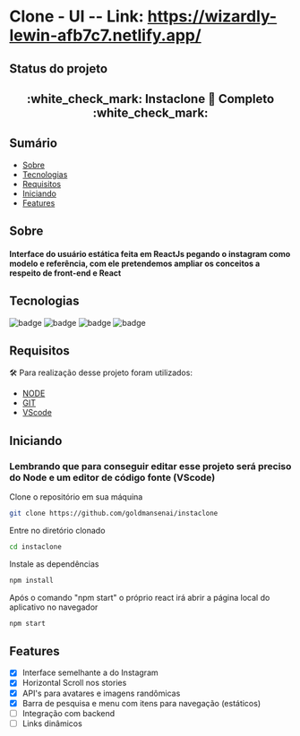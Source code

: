 # Clone - UI -- Link: https://wizardly-lewin-afb7c7.netlify.app/

## Status do projeto
<h2 align="center"> 
	:white_check_mark: Instaclone 🚀 Completo :white_check_mark:
</h2>

## Sumário
<!--ts-->
   * [Sobre](#Sobre)
   * [Tecnologias](#Tecnologias)
   * [Requisitos](#Requisitos)
   * [Iniciando](#Iniciando)
   * [Features](#Features)
<!--te-->

## Sobre
<h4> Interface do usuário estática feita em ReactJs pegando o instagram como modelo e referência, com ele pretendemos ampliar os conceitos a respeito de front-end e React </h4>

## Tecnologias
![badge](https://img.shields.io/badge/JS-ReactJS-yellow)
![badge](https://img.shields.io/badge/CSS-Sass(SCSS)-ff69b4)
![badge](https://img.shields.io/badge/JS-JSX-yellow)
![badge](https://img.shields.io/badge/Netlify-Deploy-blue)

## Requisitos
:hammer_and_wrench: Para realização desse projeto foram utilizados:
- [NODE](https://nodejs.org/en/)
- [GIT](https://git-scm.com/)
- [VScode](https://code.visualstudio.com/)

## Iniciando
### Lembrando que para conseguir editar esse projeto será preciso do Node e um editor de código fonte (VScode)

Clone o repositório em sua máquina
```bash
git clone https://github.com/goldmansenai/instaclone
```
Entre no diretório clonado
```bash
cd instaclone
```
Instale as dependências
```bash
npm install
```
Após o comando "npm start" o próprio react irá abrir a página local do aplicativo no navegador
```bash
npm start
```

## Features
- [x] Interface semelhante a do Instagram
- [x] Horizontal Scroll nos stories
- [x] API's para avatares e imagens randômicas
- [x] Barra de pesquisa e menu com itens para navegação (estáticos)
- [ ] Integração com backend
- [ ] Links dinâmicos
